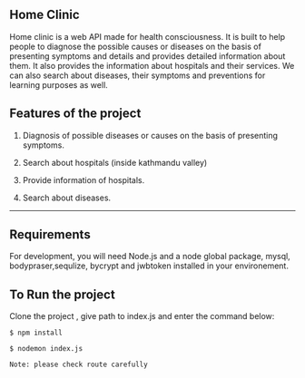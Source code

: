 ## Home Clinic

Home clinic is a web API made for health consciousness. It is built to help people to diagnose the possible causes or diseases 
on the basis of presenting symptoms and details and provides detailed information about them. It also provides the information 
about hospitals and their services. We can also search about diseases, their symptoms and preventions for learning purposes as 
well. 
## Features of the project 

1. Diagnosis of possible diseases or causes on the basis of presenting symptoms. 

2. Search about hospitals (inside kathmandu valley) 

3. Provide information of hospitals. 

4. Search about diseases. 
---
## Requirements

For development, you will need Node.js and a node global package, mysql, bodypraser,sequlize, bycrypt and
jwbtoken installed in your environement.




## To Run the project
Clone the project , give path to index.js and enter the command below:

    $ npm install
    
    $ nodemon index.js
    
    Note: please check route carefully
